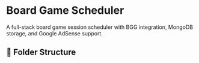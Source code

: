 # Board Game Scheduler

A full-stack board game session scheduler with BGG integration, MongoDB storage, and Google AdSense support.

## 📁 Folder Structure
